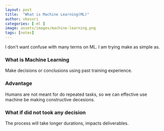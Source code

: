 ```yaml
---
layout: post
title:  "What is Machine Learning(ML)"
author: vkosuri
categories: [ ml ]
image: assets/images/machine-learning.png
tags: [notes]
---
```


I don't want confuse with many terms on ML. I am trying make as simple as.

### What is Machine Learning
Make decisions or conclusions using past training experience. 

### Advantage
Humans are not meant for do repeated tasks, so we can effective use machine be making constructive decesions.

### What if did not took any decision
The process will take longer durations, impacts deliverables.
